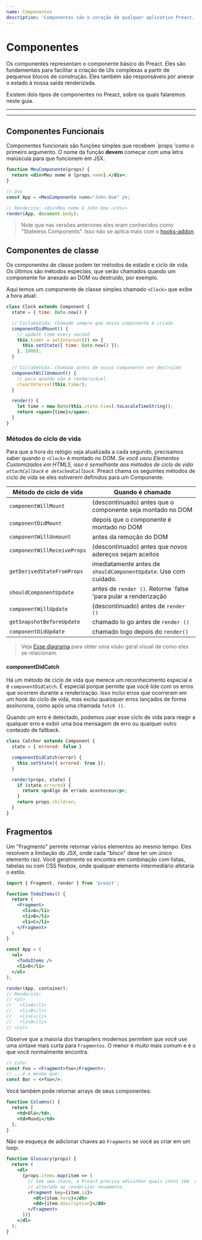 ```yaml
---
name: Componentes
description: 'Componentes são o coração de qualquer aplicativo Preact. Aprenda a criá-los e usá-los para compor UIs juntos'
---
```


# Componentes

Os componentes representam o componente básico do Preact. Eles são fundamentais para facilitar a criação de UIs complexas a partir de pequenos blocos de construção. Eles também são responsáveis por anexar o estado à nossa saída renderizada.

Existem dois tipos de componentes no Preact, sobre os quais falaremos neste guia.

---

<div><toc></toc></div>

---

## Componentes Funcionais

Componentes funcionais são funções simples que recebem `props 'como o primeiro argumento. O nome da função **devem** começar com uma letra maiúscula para que funcionem em JSX.

```jsx
function MeuComponente(props) {
  return <div>Meu nome é {props.name}.</div>;
}

// Uso
const App = <MeuComponente name="John Doe" />;

// Renderiza: <div>Meu nome é John Doe.</div>
render(App, document.body);
```

> Note que nas versões anteriores eles eram conhecidos como "Stateless Components". Isso não se aplica mais com o [hooks-addon](/guide/v10/hooks).

## Componentes de classe

Os componentes de classe podem ter métodos de estado e ciclo de vida. Os últimos são métodos especiais, que serão chamados quando um componente for anexado ao DOM ou destruído, por exemplo.

Aqui temos um componente de classe simples chamado `<Clock>` que exibe a hora atual:

```jsx
class Clock extends Component {
  state = { time: Date.now() }

  // CicloDeVida: Chamado sempre que nosso componente é criado
  componentDidMount() {
    // update time every second
    this.timer = setInterval(() => {
      this.setState({ time: Date.now() });
    }, 1000);
  }

  // CicloDeVida: Chamado antes de nosso componente ser destruído
  componentWillUnmount() {
    // para quando não é renderizável
    clearInterval(this.timer);
  }

  render() {
    let time = new Date(this.state.time).toLocaleTimeString();
    return <span>{time}</span>;
  }
}
```

### Métodos do ciclo de vida

Para que a hora do relógio seja atualizada a cada segundo, precisamos saber quando o `<Clock>` é montado no DOM. _Se você usou Elementos Customizados em HTML5, isso é semelhante aos métodos de ciclo de vida `attachCallback` e` detachedCallback`._ Preact chama os seguintes métodos de ciclo de vida se eles estiverem definidos para um Componente:

| Método do ciclo de vida     | Quando é chamado                                 |
|-----------------------------|--------------------------------------------------|
| `componentWillMount`        | (descontinuado) antes que o componente seja montado no DOM     |
| `componentDidMount`         | depois que o componente é montado no DOM      |
| `componentWillUnmount`      | antes da remoção do DOM                    |
| `componentWillReceiveProps` | (descontinuado) antes que novos adereços sejam aceitos                    |
| `getDerivedStateFromProps`  | imediatamente antes de `shouldComponentUpdate`. Use com cuidado. |
| `shouldComponentUpdate`     | antes de `render ()`. Retorne `false 'para pular a renderização |
| `componentWillUpdate`       | (descontinuado) antes de `render ()`                                |
| `getSnapshotBeforeUpdate`   | chamado lo  go antes de `render ()` |
| `componentDidUpdate`        | chamado logo depois do  `render()`                                 |

> Veja [Esse diagrama](https://twitter.com/dan_abramov/status/981712092611989509) para obter uma visão geral visual de como eles se relacionam.

#### componentDidCatch

Há um método de ciclo de vida que merece um reconhecimento especial e é `componentDidCatch`. É especial porque permite que você lide com os erros que ocorrem durante a renderização. Isso inclui erros que ocorreram em um hook do ciclo de vida, mas exclui quaisquer erros lançados de forma assíncrona, como após uma chamada `fetch ()`.

Quando um erro é detectado, podemos usar esse ciclo de vida para reagir a qualquer erro e exibir uma boa mensagem de erro ou qualquer outro conteúdo de fallback.

```jsx
class Catcher extends Component {
  state = { errored: false }

  componentDidCatch(error) {
    this.setState({ errored: true });
  }

  render(props, state) {
    if (state.errored) {
      return <p>Algo de errado aconteceu</p>;
    }
    return props.children;
  }
}
```

## Fragmentos

Um "Fragmento" permite retornar vários elementos ao mesmo tempo. Eles resolvem a limitação do JSX, onde cada "bloco" deve ter um único elemento raiz. Você geralmente os encontra em combinação com listas, tabelas ou com CSS flexbox, onde qualquer elemento intermediário afetaria o estilo.

```jsx
import { Fragment, render } from 'preact';

function TodoItems() {
  return (
    <Fragment>
      <li>A</li>
      <li>B</li>
      <li>C</li>
    </Fragment>
  )
}

const App = (
  <ul>
    <TodoItems />
    <li>D</li>
  </ul>
);

render(App, container);
// Renderiza:
// <ul>
//   <li>A</li>
//   <li>B</li>
//   <li>C</li>
//   <li>D</li>
// </ul>
```

Observe que a maioria dos transpilers modernos permitem que você use uma sintaxe mais curta para `Fragmentos`. O menor é muito mais comum e é o que você normalmente encontra.

```jsx
// isto:
const Foo = <Fragment>foo</Fragment>;
// ...é o mesmo que:
const Bar = <>foo</>;
```

Você também pode retornar arrays de seus componentes:

```jsx
function Columns() {
  return [
    <td>Olá</td>,
    <td>Mundi</td>
  ];
}
```

Não se esqueça de adicionar chaves ao `Fragments` se você as criar em um loop:

```jsx
function Glossary(props) {
  return (
    <dl>
      {props.items.map(item => (
        // Sem uma chave, o Preact precisa adivinhar quais itens têm  de ser
        // alterado ao renderizar novamente.
        <Fragment key={item.id}>
          <dt>{item.term}</dt>
          <dd>{item.description}</dd>
        </Fragment>
      ))}
    </dl>
  );
}
```
